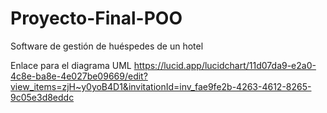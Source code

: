 # Proyecto-Final-POO
Software de gestión de huéspedes de un hotel

Enlace para el diagrama UML https://lucid.app/lucidchart/11d07da9-e2a0-4c8e-ba8e-4e027be09669/edit?view_items=zjH~y0yoB4D1&invitationId=inv_fae9fe2b-4263-4612-8265-9c05e3d8eddc
